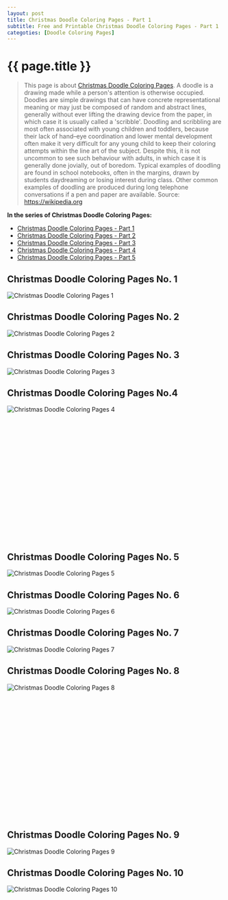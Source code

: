 ```yaml
---
layout: post
title: Christmas Doodle Coloring Pages - Part 1
subtitle: Free and Printable Christmas Doodle Coloring Pages - Part 1
categoties: [Doodle Coloring Pages]
---
```

{{ page.title }}
================
> This page is about [Christmas Doodle Coloring Pages](https://hoanghabelle.github.io/). A doodle is a drawing made while a person's attention is otherwise occupied. Doodles are simple drawings that can have concrete representational meaning or may just be composed of random and abstract lines, generally without ever lifting the drawing device from the paper, in which case it is usually called a 'scribble'. Doodling and scribbling are most often associated with young children and toddlers, because their lack of hand–eye coordination and lower mental development often make it very difficult for any young child to keep their coloring attempts within the line art of the subject. Despite this, it is not uncommon to see such behaviour with adults, in which case it is generally done jovially, out of boredom. Typical examples of doodling are found in school notebooks, often in the margins, drawn by students daydreaming or losing interest during class. Other common examples of doodling are produced during long telephone conversations if a pen and paper are available. Source: https://wikipedia.org

**In the series of Christmas Doodle Coloring Pages:**

* [Christmas Doodle Coloring Pages - Part 1](https://hoanghabelle.github.io/2017/11/13/Christmas-Doodle-Coloring-Pages-part-1.html)
* [Christmas Doodle Coloring Pages - Part 2](https://hoanghabelle.github.io/2017/11/13/Christmas-Doodle-Coloring-Pages-part-2.html)
* [Christmas Doodle Coloring Pages - Part 3](https://hoanghabelle.github.io/2017/11/13/Christmas-Doodle-Coloring-Pages-part-3.html)
* [Christmas Doodle Coloring Pages - Part 4](https://hoanghabelle.github.io/2017/11/13/Christmas-Doodle-Coloring-Pages-part-4.html)
* [Christmas Doodle Coloring Pages - Part 5](https://hoanghabelle.github.io/2017/11/13/Christmas-Doodle-Coloring-Pages-part-5.html)
## Christmas Doodle Coloring Pages No. 1
![Christmas Doodle Coloring Pages 1](https://hoanghabelle.github.io/img1/Christmas-Doodle-Coloring-Pages%20(1).jpg "Christmas Doodle Coloring Pages 1")

## Christmas Doodle Coloring Pages No. 2
![Christmas Doodle Coloring Pages 2](https://hoanghabelle.github.io/img1/Christmas-Doodle-Coloring-Pages%20(2).jpg "Christmas Doodle Coloring Pages 2")

## Christmas Doodle Coloring Pages No. 3
![Christmas Doodle Coloring Pages 3](https://hoanghabelle.github.io/img1/Christmas-Doodle-Coloring-Pages%20(3).jpg "Christmas Doodle Coloring Pages 3")

## Christmas Doodle Coloring Pages No.4
![Christmas Doodle Coloring Pages 4](https://hoanghabelle.github.io/img1/Christmas-Doodle-Coloring-Pages%20(4).jpg "Christmas Doodle Coloring Pages 4")

<script async src="//pagead2.googlesyndication.com/pagead/js/adsbygoogle.js"></script><!-- Texxtonly --><ins class="adsbygoogle" style="display:inline-block;width:336px;height:280px" data-ad-client="ca-pub-6753140515841889" data-ad-slot="3207852233"></ins><script>(adsbygoogle = window.adsbygoogle || []).push({}); </script>

## Christmas Doodle Coloring Pages No. 5
![Christmas Doodle Coloring Pages 5](https://hoanghabelle.github.io/img1/Christmas-Doodle-Coloring-Pages%20(5).jpg "Christmas Doodle Coloring Pages 5")

## Christmas Doodle Coloring Pages No. 6
![Christmas Doodle Coloring Pages 6](https://hoanghabelle.github.io/img1/Christmas-Doodle-Coloring-Pages%20(6).jpg "Christmas Doodle Coloring Pages 6")

## Christmas Doodle Coloring Pages No. 7
![Christmas Doodle Coloring Pages 7](https://hoanghabelle.github.io/img1/Christmas-Doodle-Coloring-Pages%20(7).jpg "Christmas Doodle Coloring Pages 7")

## Christmas Doodle Coloring Pages No. 8
![Christmas Doodle Coloring Pages 8](https://hoanghabelle.github.io/img1/Christmas-Doodle-Coloring-Pages%20(8).jpg "Christmas Doodle Coloring Pages 8")

<script async src="//pagead2.googlesyndication.com/pagead/js/adsbygoogle.js"></script><!-- Texxtonly --><ins class="adsbygoogle" style="display:inline-block;width:336px;height:280px" data-ad-client="ca-pub-6753140515841889" data-ad-slot="3207852233"></ins><script>(adsbygoogle = window.adsbygoogle || []).push({}); </script>

## Christmas Doodle Coloring Pages No. 9
![Christmas Doodle Coloring Pages 9](https://hoanghabelle.github.io/img1/Christmas-Doodle-Coloring-Pages%20(9).jpg "Christmas Doodle Coloring Pages 9")

## Christmas Doodle Coloring Pages No. 10
![Christmas Doodle Coloring Pages 10](https://hoanghabelle.github.io/img1/Christmas-Doodle-Coloring-Pages%20(10).jpg "Christmas Doodle Coloring Pages 10")

